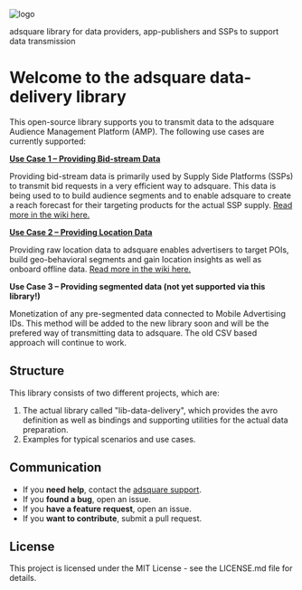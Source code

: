 ![logo](http://www.adsquare.com/logo_pos_rgb.png)

adsquare library for data providers, app-publishers and SSPs to support data transmission

# Welcome to the adsquare data-delivery library

This open-source library supports you to transmit data to the adsquare Audience Management Platform (AMP). The following use cases are currently supported:


**[Use Case 1 – Providing Bid-stream Data](https://github.com/adsquare/data-delivery/wiki/Use-Case-1-%E2%80%93-Providing-bid-stream-data)**

Providing bid-stream data is primarily used by Supply Side Platforms (SSPs) to transmit bid requests in a very efficient way to adsquare. This data is being used to to build audience segments and to enable adsquare to create a reach forecast for their targeting products for the actual SSP supply.
[Read more in the wiki here.](https://github.com/adsquare/data-delivery/wiki/Use-Case-1-%E2%80%93-Providing-bid-stream-data)

**[Use Case 2 – Providing Location Data](https://github.com/adsquare/data-delivery/wiki/Use-Case-2-%E2%80%93-Providing-Location-Data)**

Providing raw location data to adsquare enables advertisers to target POIs, build geo-behavioral segments and gain location insights as well as onboard offline data. 
[Read more in the wiki here.](https://github.com/adsquare/data-delivery/wiki/Use-Case-2-%E2%80%93-Providing-Location-Data)

**Use Case 3 – Providing segmented data (not yet supported via this library!)**

Monetization of any pre-segmented data connected to Mobile Advertising IDs. This method will be added to the new library soon and will be the prefered way of transmitting data to adsquare. The old CSV based approach will continue to work.

## Structure

This library consists of two different projects, which are:

1. The actual library called "lib-data-delivery", which provides the avro definition as well as bindings and supporting utilities for the actual data preparation.
2. Examples for typical scenarios and use cases.

## Communication

- If you **need help**, contact the [adsquare support](mailto:support@adsquare.com).
- If you **found a bug**, open an issue.
- If you **have a feature request**, open an issue.
- If you **want to contribute**, submit a pull request.

## License

This project is licensed under the MIT License - see the LICENSE.md file for details.
